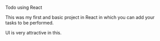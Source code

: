    Todo using React 

This was my first and basic project in React in which you can add your tasks to be performed.   

UI is very attractive in this.





     



















































































 


   
  





 




 





 



 




 














 



















































































